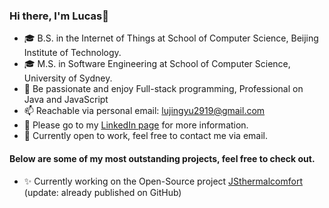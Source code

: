 ### Hi there, I'm Lucas👋
- 🎓 B.S. in the Internet of Things at School of Computer Science, Beijing Institute of Technology.
- 🎓 M.S. in Software Engineering at School of Computer Science, University of Sydney.
- 🌱 Be passionate and enjoy Full-stack programming, Professional on Java and JavaScript
- 📫 Reachable via personal email: lujingyu2919@gmail.com
- 👀 Please go to my [LinkedIn page](https://www.linkedin.com/in/lucas-jingyu-lu/) for more information.
- 💬 Currently open to work, feel free to contact me via email.

#### Below are some of my most outstanding projects, feel free to check out.
- ✨ Currently working on the Open-Source project [JSthermalcomfort](https://github.com/FedericoTartarini/jsthermalcomfort) (update: already published on GitHub)
<!--
**Lu-Whale/Lu-Whale** is a ✨ _special_ ✨ repository because its `README.md` (this file) appears on your GitHub profile.
-->
